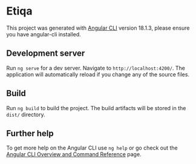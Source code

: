 # Etiqa
This project was generated with [Angular CLI](https://github.com/angular/angular-cli) version 18.1.3, please ensure you have angular-cli installed. 

## Development server
Run `ng serve` for a dev server. Navigate to `http://localhost:4200/`. The application will automatically reload if you change any of the source files.

## Build
Run `ng build` to build the project. The build artifacts will be stored in the `dist/` directory.

## Further help
To get more help on the Angular CLI use `ng help` or go check out the [Angular CLI Overview and Command Reference](https://angular.dev/tools/cli) page.
